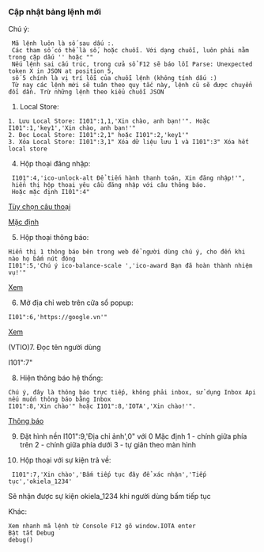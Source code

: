 ### Cập nhật bảng lệnh mới

Chú ý:
```
 Mã lệnh luôn là số sau dấu :.
 Các tham số có thể là số, hoặc chuỗi. Với dạng chuỗi, luôn phải nằm trong cặp dấu '' hoặc ""
 Nếu lệnh sai cấu trúc, trong cửa sổ F12 sẽ báo lỗi Parse: Unexpected token X in JSON at position 5,
 số 5 chính là vị trí lỗi của chuỗi lệnh (không tính dấu :)
 Từ nay các lệnh mới sẽ tuân theo quy tắc này, lệnh cũ sẽ được chuyển đổi dần. Trừ những lệnh theo kiểu chuỗi JSON
```

1. Local Store:
```
1. Lưu Local Store: I101":1,1,'Xin chào, anh bạn!'". Hoặc I101":1,'key1','Xin chào, anh bạn!'"
2. Đọc Local Store: I101":2,1" hoặc I101":2,'key1'"
3. Xóa Local Store: I101":3,1" Xóa dữ liệu lưu 1 và I101":3" Xóa hết local store
```
4. Hộp thoại đăng nhập:
```
 I101":4,'ico-unlock-alt Để tiến hành thanh toán, Xin đăng nhập!'",
 hiển thị hộp thoại yêu cầu đăng nhập với câu thông báo.
 Hoặc mặc định I101":4"
```
[Tùy chọn câu thoại](https://dev.iotabot.app/#@testreqlogin,init)

[Mặc định](https://dev.iotabot.app/#@testreqlogindefault,init)

5. Hộp thoại thông báo:
```
Hiển thị 1 thông báo bên trong web để người dùng chú ý, cho đến khi nào họ bấm nút đóng
I101":5,'Chú ý ico-balance-scale ','ico-award Bạn đã hoàn thành nhiệm vụ!'"
```
[Xem](https://dev.iotabot.app/#@focusalert)

6. Mở địa chỉ web trên cữa sổ popup:
```
I101":6,'https://google.vn'"
```
[Xem](https://iotabot.app/#@popup)

(VTIO)7. Đọc tên người dùng

I101":7"


8. Hiện thông báo hệ thống: 
```
Chú ý, đây là thông báo trực tiếp, không phải inbox, sử dụng Inbox Api nếu muốn thông báo bằng Inbox
I101":8,'Xin chào'" hoặc I101":8,'IOTA','Xin chào!'".
```
[Thông báo](https://dev.iotabot.app/#@notify)

9. Đặt hình nền
I101":9,'Địa chỉ ảnh',0" 
với 0 Mặc định
1 - chính giữa phía trên
2 - chính giữa phía dưới
3 - tự giãn theo màn hình

10. Hộp thoại với sự kiện trả về:
```
 I101":7,'Xin chào','Bấm tiếp tục đây để xác nhận','Tiếp tục','okiela_1234'
```
Sẽ nhận được sự kiện okiela_1234 khi người dùng bấm tiếp tục

Khác:
```
Xem nhanh mã lệnh từ Console F12 gõ window.IOTA enter
Bật tắt Debug
debug()

```
